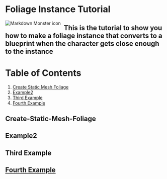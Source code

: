 # Foliage Instance Tutorial

<img src="header.png"
     alt="Markdown Monster icon"
     style="float: left; margin-right: 10px;" />
     
## This is the tutorial to show you how to make a foliage instance that converts to a blueprint when the character gets close enough to the instance

# Table of Contents
1. [Create Static Mesh Foliage](#Create-Static-Mesh-Foliage)
2. [Example2](#example2)
3. [Third Example](#third-example)
4. [Fourth Example](#fourth-examplehttpwwwfourthexamplecom)


## Create-Static-Mesh-Foliage
## Example2
## Third Example
## [Fourth Example](http://www.fourthexample.com) 
